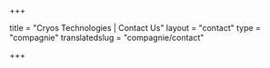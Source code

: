 +++

title = "Cryos Technologies | Contact Us"
layout = "contact"
type = "compagnie"
translatedslug = "compagnie/contact"

+++